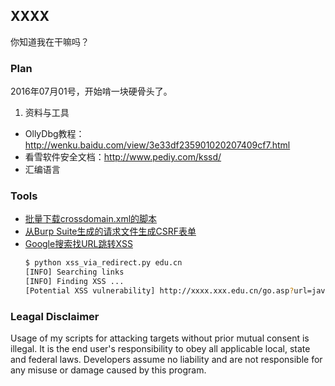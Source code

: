 ## XXXX

你知道我在干嘛吗？

### Plan

2016年07月01号，开始啃一块硬骨头了。

1. 资料与工具
  * OllyDbg教程：http://wenku.baidu.com/view/3e33df235901020207409cf7.html
  * 看雪软件安全文档：http://www.pediy.com/kssd/
  * 汇编语言

### Tools
* [批量下载crossdomain.xml的脚本](tools/hunt.py)
* [从Burp Suite生成的请求文件生成CSRF表单](tools/generate_csrf_form.py)
* [Google搜索找URL跳转XSS](tools/xss_via_redirect.py)
    ```bash
    $ python xss_via_redirect.py edu.cn
    [INFO] Searching links
    [INFO] Finding XSS ...
    [Potential XSS vulnerability] http://xxxx.xxx.edu.cn/go.asp?url=java%5Cu0073cript%5Cu003a%5Cu0061lert%281%29%3B
    ```

### Leagal Disclaimer

Usage of my scripts for attacking targets without prior mutual consent is illegal. It is the end user's responsibility to obey all applicable local, state and federal laws. Developers assume no liability and are not responsible for any misuse or damage caused by this program.
